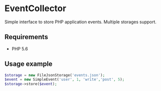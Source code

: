 # EventCollector

Simple interface to store PHP application events. Multiple storages support. 

## Requirements

* PHP 5.6

## Usage example

```php
$storage = new FileJsonStorage('events.json');
$event = new SimpleEvent('user', 1, 'write','post', 5);
$storage->store($event);
```
